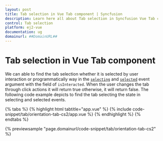 ```yaml
---
layout: post
title: Tab selection in Vue Tab component | Syncfusion
description: Learn here all about Tab selection in Syncfusion Vue Tab component of Syncfusion Essential JS 2 and more.
control: Tab selection 
platform: ej2-vue
documentation: ug
domainurl: ##DomainURL##
---
```


# Tab selection in Vue Tab component

We can able to find the tab selection whether it is selected by user interaction or programmatically way in the [`selecting`](https://ej2.syncfusion.com/vue/documentation/api/tab#selecting) and [`selected`](https://ej2.syncfusion.com/vue/documentation/api/tab#selected) event argument with the field of `isInteracted`. When the user changes the tab through click actions it will return true otherwise, it will return false. The following code example depicts to find the tab selecting the state in selecting and selected events.

{% tabs %}
{% highlight html tabtitle="app.vue" %}
{% include code-snippet/tab/orientation-tab-cs2/app.vue %}
{% endhighlight %}
{% endtabs %}
        
{% previewsample "page.domainurl/code-snippet/tab/orientation-tab-cs2" %}
